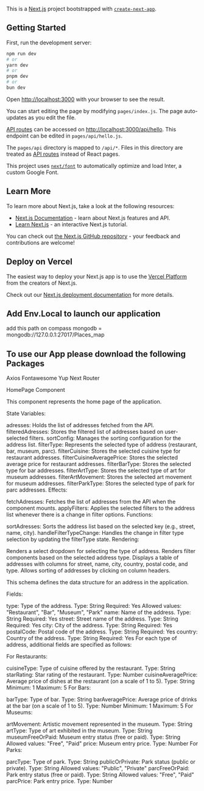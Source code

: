 This is a [Next.js](https://nextjs.org/) project bootstrapped with [`create-next-app`](https://github.com/vercel/next.js/tree/canary/packages/create-next-app).

## Getting Started

First, run the development server:

```bash
npm run dev
# or
yarn dev
# or
pnpm dev
# or
bun dev
```

Open [http://localhost:3000](http://localhost:3000) with your browser to see the result.

You can start editing the page by modifying `pages/index.js`. The page auto-updates as you edit the file.

[API routes](https://nextjs.org/docs/api-routes/introduction) can be accessed on [http://localhost:3000/api/hello](http://localhost:3000/api/hello). This endpoint can be edited in `pages/api/hello.js`.

The `pages/api` directory is mapped to `/api/*`. Files in this directory are treated as [API routes](https://nextjs.org/docs/api-routes/introduction) instead of React pages.

This project uses [`next/font`](https://nextjs.org/docs/basic-features/font-optimization) to automatically optimize and load Inter, a custom Google Font.

## Learn More

To learn more about Next.js, take a look at the following resources:

- [Next.js Documentation](https://nextjs.org/docs) - learn about Next.js features and API.
- [Learn Next.js](https://nextjs.org/learn) - an interactive Next.js tutorial.

You can check out [the Next.js GitHub repository](https://github.com/vercel/next.js/) - your feedback and contributions are welcome!

## Deploy on Vercel

The easiest way to deploy your Next.js app is to use the [Vercel Platform](https://vercel.com/new?utm_medium=default-template&filter=next.js&utm_source=create-next-app&utm_campaign=create-next-app-readme) from the creators of Next.js.

Check out our [Next.js deployment documentation](https://nextjs.org/docs/deployment) for more details.


## Add Env.Local to launch our application ##
add this path on compass mongodb
= mongodb://127.0.0.1:27017/Places_map

## To use our App please download the following Packages ##
Axios
Fontawesome 
Yup
Next Router


HomePage Component

This component represents the home page of the application.

State Variables:

adresses: Holds the list of addresses fetched from the API.
filteredAdresses: Stores the filtered list of addresses based on user-selected filters.
sortConfig: Manages the sorting configuration for the address list.
filterType: Represents the selected type of address (restaurant, bar, museum, parc).
filterCuisine: Stores the selected cuisine type for restaurant addresses.
filterCuisineAveragePrice: Stores the selected average price for restaurant addresses.
filterBarType: Stores the selected type for bar addresses.
filterArtType: Stores the selected type of art for museum addresses.
filterArtMovement: Stores the selected art movement for museum addresses.
filterParkType: Stores the selected type of park for parc addresses.
Effects:

fetchAdresses: Fetches the list of addresses from the API when the component mounts.
applyFilters: Applies the selected filters to the address list whenever there is a change in filter options.
Functions:

sortAdresses: Sorts the address list based on the selected key (e.g., street, name, city).
handleFilterTypeChange: Handles the change in filter type selection by updating the filterType state.
Rendering:

Renders a select dropdown for selecting the type of address.
Renders filter components based on the selected address type.
Displays a table of addresses with columns for street, name, city, country, postal code, and type.
Allows sorting of addresses by clicking on column headers.


This schema defines the data structure for an address in the application.

Fields:

type: Type of the address.
Type: String
Required: Yes
Allowed values: "Restaurant", "Bar", "Museum", "Park"
name: Name of the address.
Type: String
Required: Yes
street: Street name of the address.
Type: String
Required: Yes
city: City of the address.
Type: String
Required: Yes
postalCode: Postal code of the address.
Type: String
Required: Yes
country: Country of the address.
Type: String
Required: Yes
For each type of address, additional fields are specified as follows:

For Restaurants:

cuisineType: Type of cuisine offered by the restaurant.
Type: String
starRating: Star rating of the restaurant.
Type: Number
cuisineAveragePrice: Average price of dishes at the restaurant (on a scale of 1 to 5).
Type: String
Minimum: 1
Maximum: 5
For Bars:

barType: Type of bar.
Type: String
barAveragePrice: Average price of drinks at the bar (on a scale of 1 to 5).
Type: Number
Minimum: 1
Maximum: 5
For Museums:

artMovement: Artistic movement represented in the museum.
Type: String
artType: Type of art exhibited in the museum.
Type: String
museumFreeOrPaid: Museum entry status (free or paid).
Type: String
Allowed values: "Free", "Paid"
price: Museum entry price.
Type: Number
For Parks:

parcType: Type of park.
Type: String
publicOrPrivate: Park status (public or private).
Type: String
Allowed values: "Public", "Private"
parcFreeOrPaid: Park entry status (free or paid).
Type: String
Allowed values: "Free", "Paid"
parcPrice: Park entry price.
Type: Number

